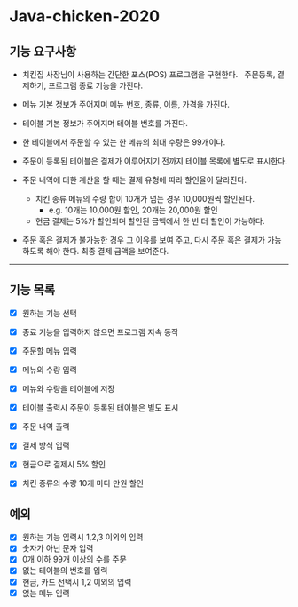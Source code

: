 # Java-chicken-2020

## 기능 요구사항

- 치킨집 사장님이 사용하는 간단한 포스(POS) 프로그램을 구현한다.   주문등록, 결제하기, 프로그램 종료 기능을 가진다.

- 메뉴 기본 정보가 주어지며 메뉴 번호, 종류, 이름, 가격을 가진다.
- 테이블 기본 정보가 주어지며 테이블 번호를 가진다.
- 한 테이블에서 주문할 수 있는 한 메뉴의 최대 수량은 99개이다.
- 주문이 등록된 테이블은 결제가 이루어지기 전까지 테이블 목록에 별도로 표시한다.



- 주문 내역에 대한 계산을 할 때는 결제 유형에 따라 할인율이 달라진다.
  - 치킨 종류 메뉴의 수량 합이 10개가 넘는 경우 10,000원씩 할인된다.
    - e.g. 10개는 10,000원 할인, 20개는 20,000원 할인
  - 현금 결제는 5%가 할인되며 할인된 금액에서 한 번 더 할인이 가능하다.

- 주문 혹은 결제가 불가능한 경우 그 이유를 보여 주고, 다시 주문 혹은 결제가 가능하도록 해야 한다. 최종 결제 금액을 보여준다.



---

## 기능 목록

- [x] 원하는 기능 선택
- [x] 종료 기능을 입력하지 않으면 프로그램 지속 동작

- [x] 주문할 메뉴 입력
- [x] 메뉴의 수량 입력
- [x] 메뉴와 수량을 테이블에 저장
- [x] 테이블 출력시 주문이 등록된 테이블은 별도 표시
- [x] 주문 내역 출력
- [x] 결제 방식 입력
- [x] 현금으로 결제시 5% 할인
- [x] 치킨 종류의 수량 10개 마다 만원 할인



## 예외

- [x] 원하는 기능 입력시 1,2,3 이외의 입력
- [x] 숫자가 아닌 문자 입력
- [x] 0개 이하 99개 이상의 수를 주문
- [x] 없는 테이블의 번호를 입력
- [x] 현금, 카드 선택시 1,2 이외의 입력
- [x] 없는 메뉴 입력